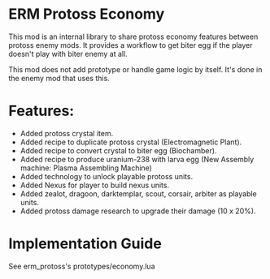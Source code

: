 # ERM Protoss Economy
This mod is an internal library to share protoss economy features between protoss enemy mods. It provides a workflow to get biter egg if the player doesn't play with biter enemy at all.  

This mod does not add prototype or handle game logic by itself.  It's done in the enemy mod that uses this.

# Features:
- Added protoss crystal item.
- Added recipe to duplicate protoss crystal (Electromagnetic Plant).
- Added recipe to convert crystal to biter egg (Biochamber).
- Added recipe to produce uranium-238 with larva egg (New Assembly machine: Plasma Assembling Machine)
- Added technology to unlock playable protoss units.
- Added Nexus for player to build nexus units.
- Added zealot, dragoon, darktemplar, scout, corsair, arbiter as playable units.
- Added protoss damage research to upgrade their damage (10 x 20%).

# Implementation Guide
See erm_protoss's prototypes/economy.lua

